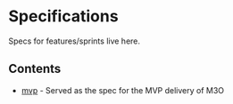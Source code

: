 # Specifications

Specs for features/sprints live here.

## Contents

- [mvp](mvp) - Served as the spec for the MVP delivery of M3O
